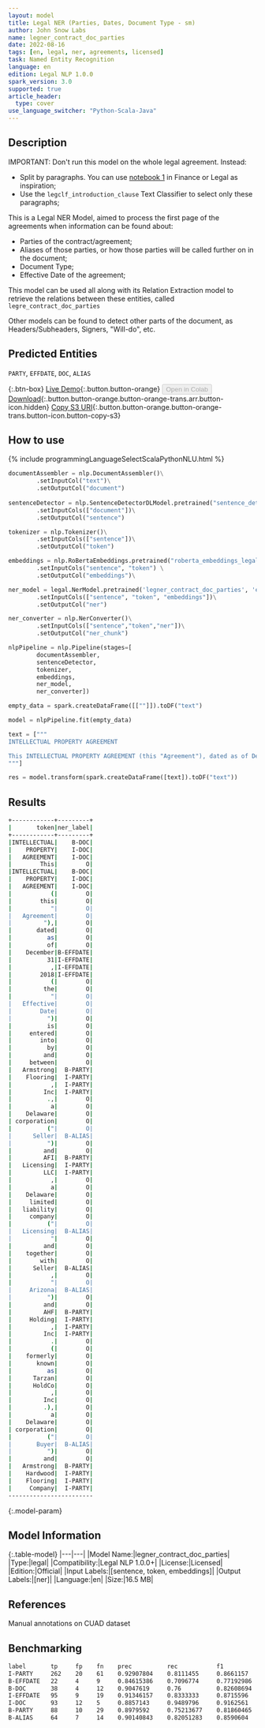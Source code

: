 ```yaml
---
layout: model
title: Legal NER (Parties, Dates, Document Type - sm)
author: John Snow Labs
name: legner_contract_doc_parties
date: 2022-08-16
tags: [en, legal, ner, agreements, licensed]
task: Named Entity Recognition
language: en
edition: Legal NLP 1.0.0
spark_version: 3.0
supported: true
article_header:
  type: cover
use_language_switcher: "Python-Scala-Java"
---
```


## Description

IMPORTANT: Don't run this model on the whole legal agreement. Instead:
- Split by paragraphs. You can use [notebook 1](https://github.com/JohnSnowLabs/spark-nlp-workshop/tree/master/tutorials/Certification_Trainings_JSL) in Finance or Legal as inspiration;
- Use the `legclf_introduction_clause` Text Classifier to select only these paragraphs; 

This is a Legal NER Model, aimed to process the first page of the agreements when information can be found about:
- Parties of the contract/agreement;
- Aliases of those parties, or how those parties will be called further on in the document;
- Document Type;
- Effective Date of the agreement;

This model can be used all along with its Relation Extraction model to retrieve the relations between these entities, called `legre_contract_doc_parties`

Other models can be found to detect other parts of the document, as Headers/Subheaders, Signers, "Will-do", etc.

## Predicted Entities

`PARTY`, `EFFDATE`, `DOC`, `ALIAS`

{:.btn-box}
[Live Demo](https://demo.johnsnowlabs.com/finance/LEGALNER_PARTIES/){:.button.button-orange}
<button class="button button-orange" disabled>Open in Colab</button>
[Download](https://s3.amazonaws.com/auxdata.johnsnowlabs.com/legal/models/legner_contract_doc_parties_en_1.0.0_3.2_1660647946284.zip){:.button.button-orange.button-orange-trans.arr.button-icon.hidden}
[Copy S3 URI](s3://auxdata.johnsnowlabs.com/legal/models/legner_contract_doc_parties_en_1.0.0_3.2_1660647946284.zip){:.button.button-orange.button-orange-trans.button-icon.button-copy-s3}

## How to use



<div class="tabs-box" markdown="1">
{% include programmingLanguageSelectScalaPythonNLU.html %}

```python
documentAssembler = nlp.DocumentAssembler()\
        .setInputCol("text")\
        .setOutputCol("document")
        
sentenceDetector = nlp.SentenceDetectorDLModel.pretrained("sentence_detector_dl","xx")\
        .setInputCols(["document"])\
        .setOutputCol("sentence")

tokenizer = nlp.Tokenizer()\
        .setInputCols(["sentence"])\
        .setOutputCol("token")

embeddings = nlp.RoBertaEmbeddings.pretrained("roberta_embeddings_legal_roberta_base", "en") \
        .setInputCols("sentence", "token") \
        .setOutputCol("embeddings")\

ner_model = legal.NerModel.pretrained('legner_contract_doc_parties', 'en', 'legal/models')\
        .setInputCols(["sentence", "token", "embeddings"])\
        .setOutputCol("ner")

ner_converter = nlp.NerConverter()\
        .setInputCols(["sentence","token","ner"])\
        .setOutputCol("ner_chunk")

nlpPipeline = nlp.Pipeline(stages=[
        documentAssembler,
        sentenceDetector,
        tokenizer,
        embeddings,
        ner_model,
        ner_converter])

empty_data = spark.createDataFrame([[""]]).toDF("text")

model = nlpPipeline.fit(empty_data)

text = ["""
INTELLECTUAL PROPERTY AGREEMENT

This INTELLECTUAL PROPERTY AGREEMENT (this "Agreement"), dated as of December 31, 2018 (the "Effective Date") is entered into by and between Armstrong Flooring, Inc., a Delaware corporation ("Seller") and AFI Licensing LLC, a Delaware limited liability company ("Licensing" and together with Seller, "Arizona") and AHF Holding, Inc. (formerly known as Tarzan HoldCo, Inc.), a Delaware corporation ("Buyer") and Armstrong Hardwood Flooring Company, a Tennessee corporation (the "Company" and together with Buyer the "Buyer Entities") (each of Arizona on the one hand and the Buyer Entities on the other hand, a "Party" and collectively, the "Parties").
"""]

res = model.transform(spark.createDataFrame([text]).toDF("text"))
```

</div>

## Results

```bash
+------------+---------+
|       token|ner_label|
+------------+---------+
|INTELLECTUAL|    B-DOC|
|    PROPERTY|    I-DOC|
|   AGREEMENT|    I-DOC|
|        This|        O|
|INTELLECTUAL|    B-DOC|
|    PROPERTY|    I-DOC|
|   AGREEMENT|    I-DOC|
|           (|        O|
|        this|        O|
|           "|        O|
|   Agreement|        O|
|         "),|        O|
|       dated|        O|
|          as|        O|
|          of|        O|
|    December|B-EFFDATE|
|          31|I-EFFDATE|
|           ,|I-EFFDATE|
|        2018|I-EFFDATE|
|           (|        O|
|         the|        O|
|           "|        O|
|   Effective|        O|
|        Date|        O|
|          ")|        O|
|          is|        O|
|     entered|        O|
|        into|        O|
|          by|        O|
|         and|        O|
|     between|        O|
|   Armstrong|  B-PARTY|
|    Flooring|  I-PARTY|
|           ,|  I-PARTY|
|         Inc|  I-PARTY|
|          .,|        O|
|           a|        O|
|    Delaware|        O|
| corporation|        O|
|          ("|        O|
|      Seller|  B-ALIAS|
|          ")|        O|
|         and|        O|
|         AFI|  B-PARTY|
|   Licensing|  I-PARTY|
|         LLC|  I-PARTY|
|           ,|        O|
|           a|        O|
|    Delaware|        O|
|     limited|        O|
|   liability|        O|
|     company|        O|
|          ("|        O|
|   Licensing|  B-ALIAS|
|           "|        O|
|         and|        O|
|    together|        O|
|        with|        O|
|      Seller|  B-ALIAS|
|           ,|        O|
|           "|        O|
|     Arizona|  B-ALIAS|
|          ")|        O|
|         and|        O|
|         AHF|  B-PARTY|
|     Holding|  I-PARTY|
|           ,|  I-PARTY|
|         Inc|  I-PARTY|
|           .|        O|
|           (|        O|
|    formerly|        O|
|       known|        O|
|          as|        O|
|      Tarzan|        O|
|      HoldCo|        O|
|           ,|        O|
|         Inc|        O|
|         .),|        O|
|           a|        O|
|    Delaware|        O|
| corporation|        O|
|          ("|        O|
|       Buyer|  B-ALIAS|
|          ")|        O|
|         and|        O|
|   Armstrong|  B-PARTY|
|    Hardwood|  I-PARTY|
|    Flooring|  I-PARTY|
|     Company|  I-PARTY|
------------------------
```

{:.model-param}
## Model Information

{:.table-model}
|---|---|
|Model Name:|legner_contract_doc_parties|
|Type:|legal|
|Compatibility:|Legal NLP 1.0.0+|
|License:|Licensed|
|Edition:|Official|
|Input Labels:|[sentence, token, embeddings]|
|Output Labels:|[ner]|
|Language:|en|
|Size:|16.5 MB|

## References

Manual annotations on CUAD dataset

## Benchmarking

```bash
label       tp     fp    fn    prec          rec           f1
I-PARTY     262    20    61    0.92907804    0.8111455     0.8661157
B-EFFDATE   22     4     9     0.84615386    0.7096774     0.77192986
B-DOC       38     4     12    0.9047619     0.76          0.82608694
I-EFFDATE   95     9     19    0.91346157    0.8333333     0.8715596
I-DOC       93     12    5     0.8857143     0.9489796     0.9162561
B-PARTY     88     10    29    0.8979592     0.75213677    0.81860465
B-ALIAS     64     7     14    0.90140843    0.82051283    0.8590604
```